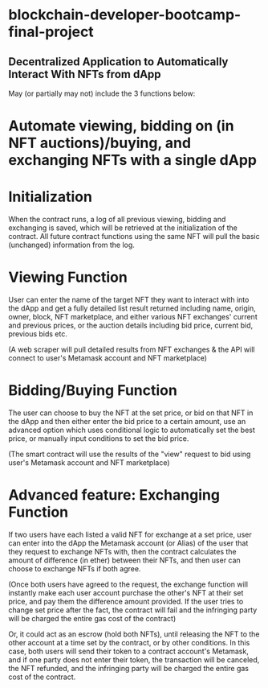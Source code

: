 # blockchain-developer-bootcamp-final-project
## Decentralized Application to Automatically Interact With NFTs from dApp

May (or partially may not) include the 3 functions below:

# Automate viewing, bidding on (in NFT auctions)/buying, and exchanging NFTs with a single dApp
# Initialization
When the contract runs, a log of all previous viewing, bidding and exchanging is saved, which will be retrieved at the initialization of the contract. All future contract functions using the same NFT will pull the basic (unchanged) information from the log. 

# Viewing Function
User can enter the name of the target NFT they want to interact with into the dApp and get a fully detailed list result returned including name, origin, owner, block, NFT marketplace, and either various NFT exchanges' current and previous prices, or the auction details including bid price, current bid, previous bids etc. 

(A web scraper will pull detailed results from NFT exchanges & the API will connect to user's Metamask account and NFT marketplace)


# Bidding/Buying Function
The user can choose to buy the NFT at the set price, or bid on that NFT in the dApp and then either enter the bid price to a certain amount, use an advanced option which uses conditional logic to automatically set the best price, or manually input conditions to set the bid price. 

(The smart contract will use the results of the "view" request to bid using user's Metamask account and NFT marketplace)


# Advanced feature: Exchanging Function
If two users have each listed a valid NFT for exchange at a set price, user can enter into the dApp the Metamask account (or Alias) of the user that they request to exchange NFTs with, then the contract calculates the amount of difference (in ether) between their NFTs, and then user can choose to exchange NFTs if both agree. 

(Once both users have agreed to the request, the exchange function will instantly make each user account purchase the other's NFT at their set price, and pay them the difference amount provided. If the user tries to change set price after the fact, the contract will fail and the infringing party will be charged the entire gas cost of the contract)

Or, it could act as an escrow (hold both NFTs), until releasing the NFT to the other account at a time set by the contract, or by other conditions. In this case, both users will send their token to a contract account's Metamask, and if one party does not enter their token, the transaction will be canceled, the NFT refunded, and the infringing party will be charged the entire gas cost of the contract.

